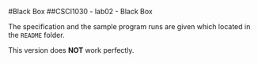 #Black Box
##CSCI1030 - lab02 - Black Box 

The specification and the sample program runs are given which located in the `README` folder.

This version does **NOT** work perfectly.  